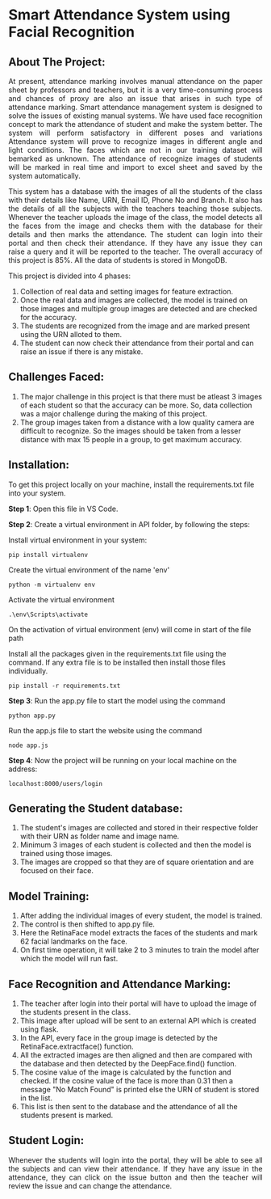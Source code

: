 # Smart Attendance System using Facial Recognition

## About The Project:
<p align = "justify">
At present, attendance marking involves manual attendance on the paper sheet by professors and teachers, but it is a very time-consuming process and chances of proxy are also an issue that arises in such type of attendance marking. Smart attendance management system is designed to solve the issues of existing manual systems. We have used face recognition concept to mark the attendance of student and make the system better. The system will perform satisfactory in different poses and variations Attendance system will prove to recognize images in different angle and light conditions. The faces which are not in our training dataset will bemarked as unknown. The attendance of recognize images of students will be marked in real time and import to excel sheet and saved by the system automatically. 
</p>

<p align = "justify">
This system has a database with the images of all the students of the class with their details like Name, URN, Email ID, Phone No and Branch. It also has the details of all the subjects with the teachers teaching those subjects. Whenever the teacher uploads the image of the class, the model detects all the faces from the image and checks them with the database for their details and then marks the attendance. The student can login into their portal and then check their attendance. If they have any issue they can raise a query and it will be reported to the teacher. The overall accuracy of this project is 85%. All the data of students is stored in MongoDB.
</p>

This project is divided into 4 phases:

1. Collection of real data and setting images for feature extraction. 
2. Once the real data and images are collected, the model is trained on those images and multiple group images are detected and are checked for the accuracy.
3. The students are recognized from the image and are marked present using the URN alloted to them.
4. The student can now check their attendance from their portal and can raise an issue if there is any mistake.

## Challenges Faced:

1. The major challenge in this project is that there must be atleast 3 images of each student so that the accuracy can be more. So, data collection was a major challenge during the making of this project.
2. The group images taken from a distance with a low quality camera are difficult to recognize. So the images should be taken from a lesser distance with max 15 people in a group, to get maximum accuracy.

## Installation:

To get this project locally on your machine, install the requirements.txt file into your system.

**Step 1**: Open this file in VS Code.

**Step 2**: Create a virtual environment in API folder, by following the steps:

  Install virtual environment in your system:
	
    pip install virtualenv
	
  Create the virtual environment of the name 'env'
		
    python -m virtualenv env
	  
  Activate the virtual environment
		
    .\env\Scripts\activate
	
  On the activation of virtual environment (env) will come in start of the file path

  Install all the packages given in the requirements.txt file using the command. If any extra file is to be installed then install those files individually.
		
    pip install -r requirements.txt

**Step 3**: Run the app.py file to start the model using the command

    python app.py
	
  Run the app.js file to start the website using the command
		
    node app.js

**Step 4**: Now the project will be running on your local machine on the address:
		
    localhost:8000/users/login

## Generating the Student database:

1. The student's images are collected and stored in their respective folder with their URN as folder name and image name.
2. Minimum 3 images of each student is collected and then the model is trained using those images.
3. The images are cropped so that they are of square orientation and are focused on their face.

## Model Training:

1. After adding the individual images of every student, the model is trained.
2. The control is then shifted to app.py file.
3. Here the RetinaFace model extracts the faces of the students and mark 62 facial landmarks on the face.
4. On first time operation, it will take 2 to 3 minutes to train the model after which the model will run fast.

## Face Recognition and Attendance Marking:

1. The teacher after login into their portal will have to upload the image of the students present in the class.
2. This image after upload will be sent to an external API which is created using flask.
3. In the API, every face in the group image is detected by the RetinaFace.extractface() function. 
4. All the extracted images are then aligned and then are compared with the database and then detected by the DeepFace.find() function.
5. The cosine value of the image is calculated by the function and checked. If the cosine value of the face is more than 0.31 then a message "No Match Found" is printed else the URN of student is stored in the list.
6. This list is then sent to the database and the attendance of all the students present is marked.

## Student Login:
<p align = "justify">
Whenever the students will login into the portal, they will be able to see all the subjects and can view their attendance. If they have any issue in the attendance, they can click on the issue button and then the teacher will review the issue and can change the attendance.
  </p>
